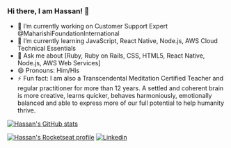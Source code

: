 ### Hi there, I am Hassan! 👋

- 🔭 I’m currently working on Customer Support Expert @MaharishiFoundationInternational
- 🌱 I’m currently learning JavaScript, React Native, Node.js, AWS Cloud Technical Essentials
- 💬 Ask me about [Ruby, Ruby on Rails, CSS, HTML5, React Native, Node.js, AWS Web Services]
- 😄 Pronouns: Him/His
- ⚡ Fun fact: I am also a Transcendental Meditation Certified Teacher and regular practitioner for more than 12 years. A settled and coherent brain is more creative, learns quicker, behaves harmoniously, emotionally balanced and able to express more of our full potential to help humanity thrive.

[![Hassan's GitHub stats](https://github-readme-stats.vercel.app/api?username=hassanss1&theme=ayu-mirage&show_icons=true&count_private=true&custom_title=Hassan%27s%20GitHub%20Stats)](https://github.com/hassanss1/github-readme-stats)

[![Hassan's Rocketseat profile](https://img.shields.io/badge/Profile-Rocketseat-blueviolet?style=flat&labelColor=0D0D0D&Color=white)](https://app.rocketseat.com.br/me/hassan-s-00428)
[![Linkedin](https://img.shields.io/badge/-LinkedIn-0D0D0D?style=flat&labelColor=0D0D0D&logo=Linkedin&Color=white)](https://www.linkedin.com/in/hassan-serrano-saade-17844a25/)
